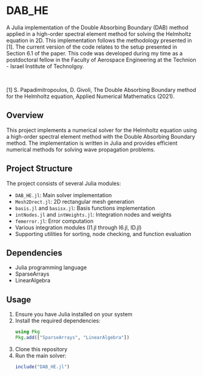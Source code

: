 # DAB_HE


A Julia implementation of the Double Absorbing Boundary (DAB) 
method applied in a high-order spectral element method for 
solving the Helmholtz equation in 2D. This implementation 
follows the methodology presented in [1]. The current version of 
the code relates to the setup presented in Section 6.1 of the 
paper. This code was developed during my time as a postdoctoral fellow in the Faculty of Aerospace Engineering at the Technion - Israel Institute of Technolgoy.

<br>

[1] S. Papadimitropoulos, D. Givoli, The Double Absorbing Boundary method for the Helmholtz equation, Applied Numerical Mathematics (2021).


## Overview


This project implements a numerical solver for the Helmholtz equation using a high-order spectral element method with the Double Absorbing Boundary method. The implementation is written in Julia and provides efficient numerical methods for solving wave propagation problems.


## Project Structure


The project consists of several Julia modules:

- `DAB_HE.jl`: Main solver implementation
- `Mesh2Drect.jl`: 2D rectangular mesh generation
- `basis.jl` and `basisx.jl`: Basis functions implementation
- `intNodes.jl` and `intWeights.jl`: Integration nodes and weights
- `femerror.jl`: Error computation
- Various integration modules (I1.jl through I6.jl, ID.jl)
- Supporting utilities for sorting, node checking, and function evaluation


## Dependencies


- Julia programming language
- SparseArrays
- LinearAlgebra


## Usage


1. Ensure you have Julia installed on your system
2. Install the required dependencies:
   ```julia
   using Pkg
   Pkg.add(["SparseArrays", "LinearAlgebra"])
   ```
3. Clone this repository
4. Run the main solver:
   ```julia
   include("DAB_HE.jl")
   ```
